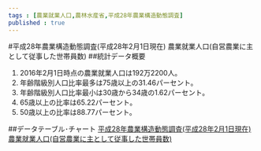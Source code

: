 ```yaml
--- 
tags : [農業就業人口,農林水産省,平成28年農業構造動態調査] 
published : true
---
```

#平成28年農業構造動態調査(平成28年2月1日現在) 農業就業人口(自営農業に主として従事した世帯員数)
##統計データ概要
1. 2016年2月1日時点の農業就業人口は192万2200人。
1. 年齢階級別人口比率最多は75歳以上の31.46パーセント。
1. 年齢階級別人口比率最小は30歳から34歳の1.62パーセント。
1. 65歳以上の比率は65.22パーセント。
1. 50歳以上の比率は88.77パーセント。


##データテーブル･チャート
[平成28年農業構造動態調査(平成28年2月1日現在) 農業就業人口(自営農業に主として従事した世帯員数)](http://knowledgevault.saecanet.com/charts/am-consulting.co.jp-2016-07-31-23-57-45.html)